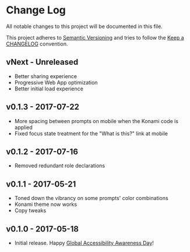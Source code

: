 # Change Log

All notable changes to this project will be documented in this file.

This project adheres to [Semantic Versioning](http://semver.org/) and tries to follow the [Keep a CHANGELOG](http://keepachangelog.com) convention.

## vNext - Unreleased

- Better sharing experience
- Progressive Web App optimization
- Better initial load experience


## v0.1.3 - 2017-07-22

- More spacing between prompts on mobile when the Konami code is applied
- Fixed focus state treatment for the "What is this?" link at mobile


## v0.1.2 - 2017-07-16

- Removed redundant role declarations


## v0.1.1 - 2017-05-21

- Toned down the vibrancy on some prompts' color combinations
- Konami theme now works
- Copy tweaks


## v0.1.0 - 2017-05-18

- Initial release. Happy [Global Accessibility Awareness Day](http://globalaccessibilityawarenessday.org/)!
